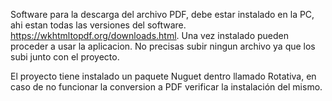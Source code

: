 Software para la descarga del archivo PDF, debe estar instalado en la PC, ahi estan todas las versiones del software. https://wkhtmltopdf.org/downloads.html. Una vez instalado pueden proceder a usar la aplicacion. No precisas subir ningun archivo ya que los subi  junto con el proyecto.

El proyecto tiene instalado un paquete Nuguet dentro llamado Rotativa, en caso de no funcionar la conversion a PDF verificar la instalación del mismo.
